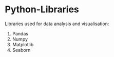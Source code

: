 # Python-Libraries
Libraries used for data analysis and visualisation:

 1) Pandas
 2) Numpy
 3) Matplotlib
 4) Seaborn

